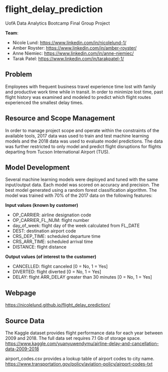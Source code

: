 # flight_delay_prediction
UofA Data Analytics Bootcamp Final Group Project

**Team**:  
* Nicole Lund: <a href="https://www.linkedin.com/in/nicolelund-1/" target="_blank">https://www.linkedin.com/in/nicolelund-1/</a>
* Amber Royster: <a href="https://www.linkedin.com/in/amber-royster/" target="_blank">https://www.linkedin.com/in/amber-royster/</a>
* Anne Niemiec: <a href="https://www.linkedin.com/in/anne-niemiec/" target="_blank">https://www.linkedin.com/in/anne-niemiec/</a>
* Tarak Patel: <a href="https://www.linkedin.com/in/tarakpatel-1/" target="_blank">https://www.linkedin.com/in/tarakpatel-1/</a>

## Problem
Employees with frequent business travel experience time lost with family and productive work time while in transit. In order to minimize lost time, past flight history was examined and modeled to predict which flight routes experienced the smallest delay times.

## Resource and Scope Management
In order to manage project scope and operate within the constraints of the available tools, 2017 data was used to train and test machine learning models and the 2018 data was used to evaluate model predictions.  The data was further restricted to only model and predict flight disruptions for flights departing from Tucson International Airport (TUS).

## Model Development
Several machine learning models were deployed and tuned with the same input/output data.  Each model was scored on accuracy and precision.  The best model generated using a random forest classification algorithm.  The model was trained with 70% of the 2017 data on the following features:

**Input values (known by customer)**
* OP_CARRIER: airline designation code
* OP_CARRIER_FL_NUM: flight number
* day_of_week: flight day of the week calculated from FL_DATE
* DEST: destination airport code
* CRS_DEP_TIME: scheduled departure time 
* CRS_ARR_TIME: scheduled arrival time
* DISTANCE: flight distance

**Output values (of interest to the customer)**
* CANCELLED: flight canceled [0 = No, 1 = Yes]
* DIVERTED: flight diverted [0 = No, 1 = Yes]
* DELAY: flight ARR_DELAY greater than 30 minutes [0 = No, 1 = Yes]


## Webpage
https://nicolelund.github.io/flight_delay_prediction/

## Source Data
The Kaggle dataset provides flight performance data for each year between 2009 and 2018. The full data set requires 7.1 Gb of storage space. <a href="https://www.kaggle.com/yuanyuwendymu/airline-delay-and-cancellation-data-2009-2018" target="_blank">https://www.kaggle.com/yuanyuwendymu/airline-delay-and-cancellation-data-2009-2018</a>

airport_codes.csv provides a lookup table of airport codes to city name. <a href="https://www.transportation.gov/policy/aviation-policy/airport-codes-txt" target="_blank">https://www.transportation.gov/policy/aviation-policy/airport-codes-txt</a>